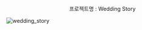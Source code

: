 <p align="center">프로젝트명 : Wedding Story</p>

![wedding_story](https://github.com/user-attachments/assets/f9a619d6-b952-43cb-ab7c-61cdacf2ccf5)


